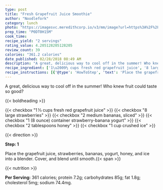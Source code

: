 ```yaml
---
type: post
title: "Fresh Grapefruit Juice Smoothie"
author: "Noodlefork"
category: lunch
photo: "https://imagesvc.meredithcorp.io/v3/mm/image?url=https%3A%2F%2Fimages.media-allrecipes.com%2Fuserphotos%2F212140.jpg"
prep_time: "P0DT0H15M"
cook_time: 
recipe_yield: "2 servings"
rating_value: 4.205128205128205
review_count: 39
calories: "361.2 calories"
date_published: 02/28/2018 08:49 AM
description: "A great, delicious way to cool off in the summer! Who knew fruit could taste so good?"
recipe_ingredient: ['1\u2009⅓ cups fresh red grapefruit juice', '8 large strawberries', '2 medium bananas, sliced', '1 (8 ounce) container strawberry-banana yogurt', '2 tablespoons honey', '1 cup crushed ice']
recipe_instructions: [{'@type': 'HowToStep', 'text': 'Place the grapefruit juice, strawberries, bananas, yogurt, honey, and ice into a blender. Cover, and blend until smooth.\n'}]
---
```


A great, delicious way to cool off in the summer! Who knew fruit could taste so good? 

{{< boldheading >}}

{{< checkbox "1 ⅓ cups fresh red grapefruit juice" >}}
{{< checkbox "8 large strawberries" >}}
{{< checkbox "2 medium bananas, sliced" >}}
{{< checkbox "1 (8 ounce) container strawberry-banana yogurt" >}}
{{< checkbox "2 tablespoons honey" >}}
{{< checkbox "1 cup crushed ice" >}}


{{< direction >}}

**Step: 1**

Place the grapefruit juice, strawberries, bananas, yogurt, honey, and ice into a blender. Cover, and blend until smooth.{{< span >}}

{{< nutrition >}}

**Per Serving:** 361 calories; protein 7.2g; carbohydrates 85g; fat 1.8g; cholesterol 5mg; sodium 74.4mg.